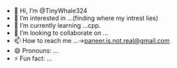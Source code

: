 - 👋 Hi, I’m @TinyWhale324
- 👀 I’m interested in ...(finding where my intrest lies)
- 🌱 I’m currently learning ...cpp.
- 💞️ I’m looking to collaborate on ...
- 📫 How to reach me ...->paneer.is.not.real@gmail.com
- 😄 Pronouns: ...
- ⚡ Fun fact: ...

<!---
TinyWhale324/TinyWhale324 is a ✨ special ✨ repository because its `README.md` (this file) appears on your GitHub profile.
You can click the Preview link to take a look at your changes.
--->
